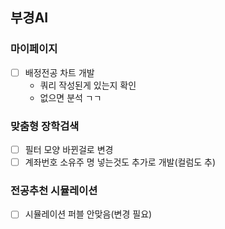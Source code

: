 
## 부경AI
### 마이페이지
- [ ] 배정전공 차트 개발
	- 쿼리 작성된게 있는지 확인
	- 없으면 분석 ㄱㄱ

### 맞춤형 장학검색
- [ ] 필터 모양 바뀐걸로 변경
- [ ] 계좌번호 소유주 명 넣는것도 추가로 개발(컬럼도 추)

### 전공추천 시뮬레이션
- [ ] 시뮬레이션 퍼블 안맞음(변경 필요)
